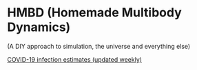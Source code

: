 # HMBD (Homemade Multibody Dynamics)

(A DIY approach to simulation, the universe and everything else)

[COVID-19 infection estimates (updated weekly)](covid_models/corona_models.html)